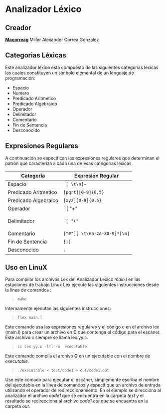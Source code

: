 # Analizador Léxico

## Creador

[**Macorreag**](https://github.com/macorreag)  Miller Alexander Correa Gonzalez

## Categorias Léxicas
Este analizador lexico esta compuesto de las siguientes  categorias lexicas las cuales constituyen un simbolo elemental  de un lenguaje de programación:

* Espacio
* Numero
* Predicado Aritmetico
* Predicado Algebraico
* Operador
* Delimitador
* Comentario
* Fin de Sentencia
* Desconocido


## Expresiones Regulares

A continuación se especifican las expresiones regulares que determinan el patrón que caracteriza a cada una de esas categorías léxicas.

|Categoría | Expresión Regular |
| ---------- | ---------- |
| Espacio  | ` [ \t\n]+`   |
| Predicado Aritmetico   | ` [pqrt][0-9]{0,5} `|
| Predicado Algebraico | ` [xyz][0-9]{0,5} `|
| Operador | ` [ "+" | "-" | "*"|"/"||"&&"|"\|\|"|"->"||":"|":="|"<>"|"<"|">"[  ` |
| Delimitador |<p><code> [ "(" | ")" | "\["|"\]"|"{"|"}"]  </code></p>|
| Comentario |` ["#"][ \t\na-zA-Z0-9]*[\n] ` |
| Fin de Sentencia | ` [;] `|
| Desconocido |` . ` |


## Uso en LinuX

Para compilar los archivos Lex del  Analizador Lexico _main.l_  en las estaciones de trabajo Linux Lex ejecute las siguientes instrucciones desde la línea de comandos :

> `make`

Internamente ejecutan las siguientes instrucciones:

> `flex main.l`

Este comando usa las expresiones regulares y el código c en el archivo lex (main.l) para crear un archivo en  **C** que contenga el código para el escáner. Este archivo c siempre se llama lex.yy.c.

> `cc lex.yy.c -lfl -o  executable`

Este comando compila el archivo **C** en un ejecutable con el nombre de _executable_.

> `./executable < test/code1 > out/code1.out`

Use este comado para ejecutar el escáner, simplemente escriba el nombre del ejecutable en la línea de comandos y especifique un archivo de entrada utilizando el operador de redireccionamiento. En el  ejemplo se direcciona al analizador el archivo _code1_ que se encuentra en la carpeta _test_  y el resultado se redirecciona al archivo _code1.out_ que se encuentra en la carpeta _out_.